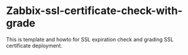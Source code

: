 # Zabbix-ssl-certificate-check-with-grade
This is template and howto for SSL expiration check and grading SSL certificate deployment.

